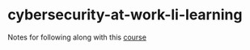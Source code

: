 # cybersecurity-at-work-li-learning

Notes for following along with this [course](https://www.linkedin.com/learning/cybersecurity-at-work/)
